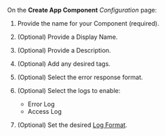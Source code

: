 On the **Create App Component** *Configuration* page:

1. Provide the name for your Component (required).
1. (Optional) Provide a Display Name.
1. (Optional) Provide a Description.
1. (Optional) Add any desired tags.
1. (Optional) Select the error response format.
1. (Optional) Select the logs to enable:

    - Error Log
    - Access Log

1. (Optional) Set the desired [Log Format](http://nginx.org/en/docs/http/ngx_http_log_module.html#log_format).

<!-- Do not remove. Keep this code at the bottom of the include -->
<!-- DOCS-348 -->